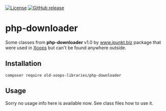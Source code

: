 [![License](https://img.shields.io/github/license/OldXoopsLibraries/php-downloader.svg?maxAge=2592000)](License.txt) [![GitHub release](https://img.shields.io/github/release/OldXoopsLibraries/php-downloader.svg?maxAge=2592000)](https://github.com/OldXoopsLibraries/php-downloader/releases) 

# php-downloader

Some classes from **php-downloader** v1.0 by www.ipunkt.biz package that were used in [Xoops](http://xoops.org) but can't be found anywhere outside.

## Installation

`composer require old-xoops-libraries/php-downloader`

## Usage

Sorry no usage info here is available now. See class files how to use it.
